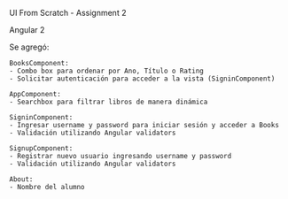 UI From Scratch - Assignment 2

Angular 2

Se agregó:

	BooksComponent:
	- Combo box para ordenar por Ano, Título o Rating
	- Solicitar autenticación para acceder a la vista (SigninComponent)

	AppComponent:
	- Searchbox para filtrar libros de manera dinámica

	SigninComponent:
	- Ingresar username y password para iniciar sesión y acceder a Books
	- Validación utilizando Angular validators

	SignupComponent:
	- Registrar nuevo usuario ingresando username y password
	- Validación utilizando Angular validators

	About:
	- Nombre del alumno
